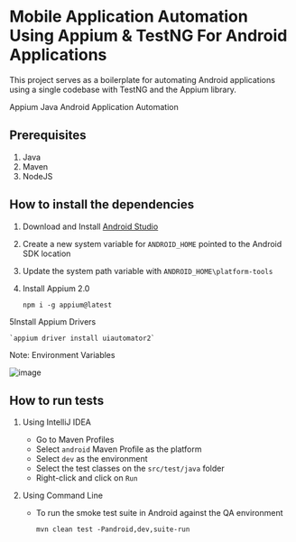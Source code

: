 # Mobile Application Automation Using Appium & TestNG For Android Applications

This project serves as a boilerplate for automating Android applications using a single codebase with TestNG and the Appium library. 

Appium Java Android Application Automation

## Prerequisites
1. Java
2. Maven
3. NodeJS

## How to install the dependencies
1. Download and Install [Android Studio](https://developer.android.com/codelabs/basic-android-kotlin-compose-install-android-studio "Android Studio")
2. Create a new system variable for `ANDROID_HOME` pointed to the Android SDK location
3. Update the system path variable with `ANDROID_HOME\platform-tools`
4. Install Appium 2.0

   `npm i -g appium@latest`

5Install Appium Drivers 

    `appium driver install uiautomator2`

Note: Environment Variables

![image](https://user-images.githubusercontent.com/9147189/249979741-757ff724-a75e-4d3b-934f-e6af73d630e2.png)

## How to run tests
1. Using IntelliJ IDEA
   * Go to Maven Profiles
   * Select `android` Maven Profile as the platform
   * Select `dev` as the environment
   * Select the test classes on the `src/test/java` folder
   * Right-click and click on `Run`


2. Using Command Line
   * To run the smoke test suite in Android against the QA environment

     `mvn clean test -Pandroid,dev,suite-run`
